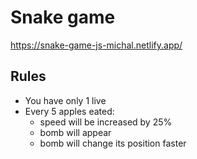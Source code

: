# Snake game

https://snake-game-js-michal.netlify.app/
## Rules

- You have only 1 live
- Every 5 apples eated:
  - speed will be increased by 25%
  - bomb will appear
  - bomb will change its position faster
